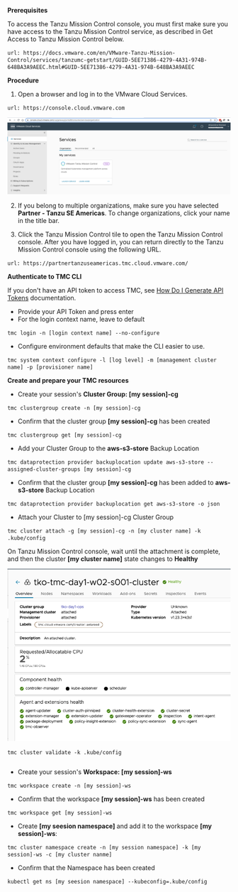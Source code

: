 **Prerequisites**

To access the Tanzu Mission Control console, you must first make sure you have access to the Tanzu Mission Control service, as described in Get Access to Tanzu Mission Control below.

```dashboard:open-url
url: https://docs.vmware.com/en/VMware-Tanzu-Mission-Control/services/tanzumc-getstart/GUID-5EE71386-4279-4A31-974B-648BA3A9AEEC.html#GUID-5EE71386-4279-4A31-974B-648BA3A9AEEC
```

**Procedure**

1. Open a browser and log in to the VMware Cloud Services.

```dashboard:open-url
url: https://console.cloud.vmware.com
```

![](images/vmw-cloud-console-1.png)


2. If you belong to multiple organizations, make sure you have selected **Partner - Tanzu SE Americas**. To change organizations, click your name in the title bar.

3. Click the Tanzu Mission Control tile to open the Tanzu Mission Control console. After you have logged in, you can return directly to the Tanzu Mission Control console using the following URL.

```dashboard:open-url
url: https://partnertanzuseamericas.tmc.cloud.vmware.com/
```

**Authenticate to TMC CLI**

If you don't have an API token to access TMC, see [How Do I Generate API Tokens](https://docs.vmware.com/en/VMware-Cloud-services/services/Using-VMware-Cloud-Services/GUID-E2A3B1C1-E9AD-4B00-A6B6-88D31FCDDF7C.html) documentation.   

* Provide your API Token and press enter
* For the login context name, leave to default


```execute-1
tmc login -n [login context name] --no-configure
```

* Configure environment defaults that make the CLI easier to use. 

```execute-1
tmc system context configure -l [log level] -m [management cluster name] -p [provisioner name]
```

**Create and prepare your TMC resources**

* Create your session's **Cluster Group: [my session]-cg**

```execute-1
tmc clustergroup create -n [my session]-cg
```
* Confirm that the cluster group **[my session]-cg** has been created    

```execute-1
tmc clustergroup get [my session]-cg 
```
   
* Add your Cluster Group to the **aws-s3-store** Backup Location 

```execute-1
tmc dataprotection provider backuplocation update aws-s3-store --assigned-cluster-groups [my session]-cg 
```

* Confirm that the cluster group **[my session]-cg** has been added to **aws-s3-store** Backup Location 

```execute-1
tmc dataprotection provider backuplocation get aws-s3-store -o json
```

* Attach your Cluster to [my session]-cg Cluster Group

```execute-1
tmc cluster attach -g [my session]-cg -n [my cluster name] -k .kube/config
```

On Tanzu Mission Control console, wait until the attachment is complete, and then the cluster **[my cluster name]** state changes to **Healthy**

![](images/tmc-attach.png)

```execute-1
tmc cluster validate -k .kube/config
```

```execute-all
```

* Create your session's **Workspace: [my session]-ws**

```execute-1
tmc workspace create -n [my session]-ws
```

* Confirm that the workspace **[my session]-ws** has been created    

```execute-1
tmc workspace get [my session]-ws 
```

* Create **[my seesion namespace]** and add it to the workspace **[my session]-ws**:

```execute-1
tmc cluster namespace create -n [my session namespace] -k [my session]-ws -c [my cluster nanme]
```

* Confirm that the Namespace has been created

```execute-1
kubectl get ns [my seesion namespace] --kubeconfig=.kube/config
```
```execute-all
```

